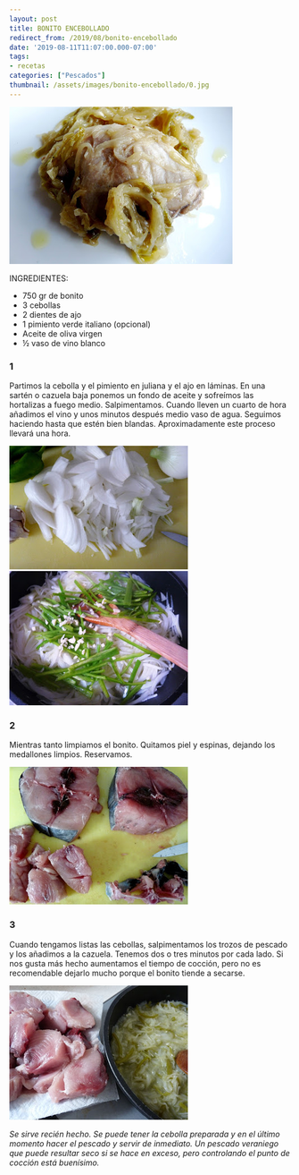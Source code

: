 ```yaml
---
layout: post
title: BONITO ENCEBOLLADO 
redirect_from: /2019/08/bonito-encebollado
date: '2019-08-11T11:07:00.000-07:00'
tags:
- recetas
categories: ["Pescados"]
thumbnail: /assets/images/bonito-encebollado/0.jpg
---
```


  

![](/assets/images/bonito-encebollado/0.jpg)

INGREDIENTES:
* 750  gr de bonito
* 3 cebollas
* 2 dientes de ajo
* 1 pimiento verde italiano (opcional)
* Aceite de oliva virgen
* ½ vaso de vino blanco


### 1

Partimos la cebolla y el pimiento en juliana y el ajo en láminas. En una sartén o cazuela baja ponemos un fondo de aceite y sofreímos las hortalizas a fuego medio. Salpimentamos. Cuando lleven un cuarto de hora añadimos el vino y unos minutos después medio vaso de agua. Seguimos haciendo hasta que estén bien blandas. Aproximadamente este proceso llevará una hora.

![](/assets/images/bonito-encebollado/1.jpg)
![](/assets/images/bonito-encebollado/2.jpg)


### 2

Mientras tanto limpiamos el bonito. Quitamos piel y espinas, dejando los medallones limpios. Reservamos.

![](/assets/images/bonito-encebollado/3.jpg)

### 3

Cuando tengamos listas las cebollas, salpimentamos los trozos de pescado y los añadimos a la cazuela. Tenemos dos o tres minutos por cada lado. Si nos gusta más hecho aumentamos el tiempo de cocción, pero no es recomendable dejarlo mucho porque el bonito tiende a secarse.

![](/assets/images/bonito-encebollado/4.jpg)

  

_Se sirve recién hecho. Se puede tener la cebolla preparada y en el último momento hacer el pescado y servir de inmediato._
_Un pescado veraniego que puede resultar seco si se hace en exceso, pero controlando el punto de cocción está buenísimo._
  

